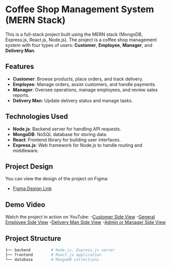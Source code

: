 # Coffee Shop Management System (MERN Stack)

This is a full-stack project built using the MERN stack (MongoDB, Express.js, React.js, Node.js). The project is a coffee shop management system with four types of users: **Customer**, **Employee**, **Manager**, and **Delivery Man**.

## Features

- **Customer**: Browse products, place orders, and track delivery.
- **Employee**: Manage orders, assist customers, and handle payments.
- **Manager**: Oversee operations, manage employees, and review sales reports.
- **Delivery Man**: Update delivery status and manage tasks.

## Technologies Used

- **Node.js**: Backend server for handling API requests.
- **MongoDB**: NoSQL database for storing data.
- **React**: Frontend library for building user interfaces.
- **Express.js**: Web framework for Node.js to handle routing and middleware.

## Project Design

You can view the design of the project on Figma:
- [Figma Design Link](https://www.figma.com/design/EbpRgCSmIuNOohDIs26XXc/Coffee-Shop?node-id=0-1&t=pGj5Y1JHYV6f3lWe-1)

## Demo Video

Watch the project in action on YouTube:
-[Customer Side View](https://youtu.be/BOlRqK2DUPI)
-[General Employee Side View](https://www.youtube.com/watch?v=2sDW-JXR_fY)
-[Delivery Man Side View](https://www.youtube.com/watch?v=ADNuk_wWILc)
-[Admin or Manager Side View](https://youtu.be/kVp0YHPXGVM)

## Project Structure

```bash
├── backend         # Node.js, Express.js server
├── frontend        # React.js application
└── database        # MongoDB collections
